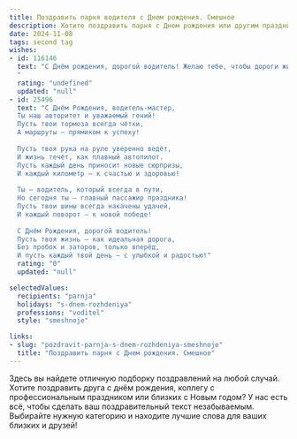 ```yaml
---
title: Поздравить парня водителя c Днем рождения. Смешное
description: Хотите поздравить парня c Днем рождения или другим праздником? Наш ИИ создаст незабываемое поздравление, а вы обязательно выделитесь среди других.  
date: 2024-11-08
tags: second tag
wishes:
- id: 116146
  text: "С Днём рождения, дорогой водитель! Желаю тебе, чтобы дороги жизни были прямыми, как автобан, а все препятствия объезжались с лёгкостью и юмором профессионального гонщика! Пусть бензин в баке твоей жизни никогда не заканчивается, а пассажиры всегда будут позитивными и платёжеспособными!  Удачи на дорогах и…  в жизни!
  "
  rating: "undefined"
  updated: "null"
- id: 25496
  text: "С Днём Рождения, водитель-мастер,
  Ты наш авторитет и уважаемый гений!
  Пусть твои тормоза всегда чётки,
  А маршруты — прямиком к успеху!
  
  Пусть твоя рука на руле уверенно ведёт,
  И жизнь течёт, как плавный автопилот.
  Пусть каждый день приносит новые сюрпризы,
  И каждый километр — к счастью и здоровью!
  
  Ты — водитель, который всегда в пути,
  Но сегодня ты — главный пассажир праздника!
  Пусть твои шины всегда накачены удачей,
  И каждый поворот — к новой победе!
  
  С Днём Рождения, дорогой водитель!
  Пусть твоя жизнь — как идеальная дорога,
  Без пробок и заторов, только вперёд,
  И пусть каждый твой день — с улыбкой и радостью!"
  rating: "0"
  updated: "null"

selectedValues:
  recipients: "parnja"
  holidays: "s-dnem-rozhdeniya"
  professions: "voditel"
  style: "smeshnoje"

links:
- slug: "pozdravit-parnja-s-dnem-rozhdeniya-smeshnoje"
  title: "Поздравить парня c Днем рождения. Смешное"
---
```


Здесь вы найдете отличную подборку поздравлений на любой случай. 
Хотите поздравить друга с днём рождения, коллегу с профессиональным праздником или близких с Новым годом? У нас есть всё, чтобы сделать ваш поздравительный текст незабываемым. Выбирайте нужную категорию и находите лучшие слова для ваших близких и друзей!
